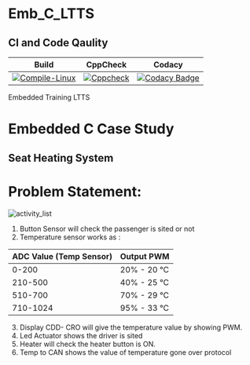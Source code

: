 # Emb_C_LTTS
## CI and Code Qaulity
|Build|CppCheck|Codacy|
|:--:|:--:|:--:|
[![Compile-Linux](https://github.com/Yogendraman/Emb_C_LTT/actions/workflows/complie.yml/badge.svg)](https://github.com/Yogendraman/Emb_C_LTT/actions/workflows/complie.yml)|[![Cppcheck](https://github.com/Yogendraman/Emb_C_LTT/actions/workflows/cpp.yml/badge.svg)](https://github.com/Yogendraman/Emb_C_LTT/actions/workflows/cpp.yml)|[![Codacy Badge](https://api.codacy.com/project/badge/Grade/eb23952f20cc4cabb50371d4ac6f0247)](https://app.codacy.com/gh/Yogendraman/Emb_C_LTT?utm_source=github.com&utm_medium=referral&utm_content=Yogendraman/Emb_C_LTT&utm_campaign=Badge_Grade_Settings)|



Embedded Training LTTS
# Embedded C Case Study
Seat Heating System
-----------------
# Problem Statement: 
![activity_list](https://github.com/Yogendraman/Emb_C_LTTS/blob/main/Simulation/activity_list.png)
1. Button Sensor will check the passenger is sited or not
2. Temperature sensor works as :

ADC Value (Temp Sensor)| Output PWM
----------|----------
0-200 | 20% - 20 °C
210-500 | 40% - 25 °C
510-700 | 70% - 29 °C
710-1024 | 95% - 33 °C

3. Display CDD- CRO will give the temperature value by 
showing PWM.
4. Led Actuator shows the driver is sited 
5. Heater will check the heater button is ON.
6. Temp to CAN shows the value of temperature gone 
over protocol
